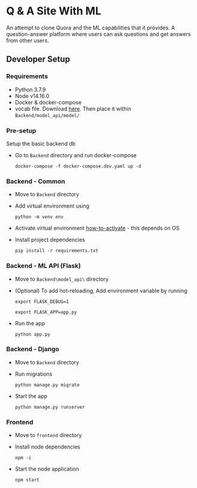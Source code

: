 # Q & A Site With ML

An attempt to clone Quora and the ML capabilities that it provides.
A question-answer platform where users can ask questions and get answers from other users.

## Developer Setup

### Requirements
- Python 3.7.9
- Node v14.16.0
- Docker & docker-compose
- vocab file. Download 
[here](https://drive.google.com/file/d/122qj6k7x_F56_znlhgeveZsXFnlnb2yv/view?usp=sharing). Then place it within 
`Backend/model_api/model/`

### Pre-setup
Setup the basic backend db
- Go to `Backend` directory and run docker-compose

  `docker-compose -f docker-compose.dev.yaml up -d`

### Backend - Common
- Move to `Backend` directory
- Add virtual environment using

  `python -m venv env`
- Activate virtual environment [how-to-activate](https://docs.python.org/3/tutorial/venv.html) - this depends on OS
- Install project dependencies

  `pip install -r requirements.txt`

### Backend - ML API (Flask)
- Move to `Backend\model_api\` directory
- (Optional) To add hot-reloading, Add environment variable by running

  `export FLASK_DEBUG=1`

  `export FLASK_APP=app.py`
- Run the app

  `python app.py`

### Backend - Django
- Move to `Backend` directory
- Run migrations

  `python manage.py migrate`
- Start the app

  `python manage.py runserver`

### Frontend
- Move to `frontend` directory
- Install node dependencies 
  
  `npm -i`
- Start the node application

  `npm start`
